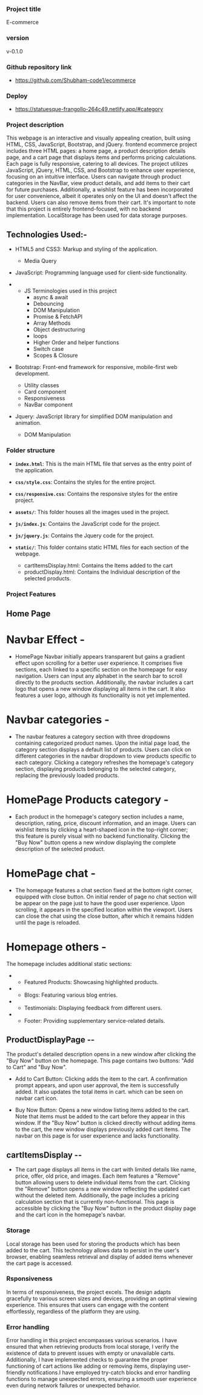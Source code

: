 ### Project title

E-commerce 

### version 
v-0.1.0

### Github repository link
- https://github.com/Shubham-code1/ecommerce

### Deploy
- https://statuesque-frangollo-264c49.netlify.app/#category 


### Project description

This webpage is an interactive and visually appealing creation, built using HTML, CSS, JavaScript, Bootstrap, and jQuery. frontend ecommerce project includes three HTML pages: a home page, a product description details page, and a cart page that displays items and performs pricing calculations. Each page is fully responsive, catering to all devices. The project utilizes JavaScript, jQuery, HTML, CSS, and Bootstrap to enhance user experience, focusing on an intuitive interface. Users can navigate through product categories in the NavBar, view product details, and add items to their cart for future purchases. Additionally, a wishlist feature has been incorporated for user convenience, albeit it operates only on the UI and doesn't affect the backend. Users can also remove items from their cart. It's important to note that this project is entirely frontend-focused, with no backend implementation. LocalStorage has been used for data storage purposes.

## Technologies Used:-

- HTML5 and CSS3: Markup and styling of the application.
    - Media Query

- JavaScript: Programming language used for client-side functionality.

- - JS Terminologies used in this project
    - async & await 
    - Debouncing
    - DOM Manipulation
    - Promise & FetchAPI
    - Array Methods
    - Object destructuring
    - loops
    - Higher Order and helper functions
    - Switch case 
    - Scopes & Closure

- Bootstrap: Front-end framework for responsive, mobile-first web development.
    - Utility classes 
    - Card component
    - Responsiveness
    - NavBar component

- Jquery: JavaScript library for simplified DOM manipulation and animation.
    - DOM Manipulation

### Folder structure

- **`index.html`**:             This is the main HTML file that serves as the entry point of the application.

- **`css/style.css`**:          Contains the styles for the entire project.
- **`css/responsive.css`**:     Contains the responsive styles for the entire project.

- **`assets/`**:                This folder houses all the images used in the project.

- **`js/index.js`**:            Contains the JavaScript code for the project.
- **`js/jquery.js`**:           Contains the Jquery code for the project.

- **`static/`**:                This folder contains static HTML files for each section of the webpage.
    - cartItemsDisplay.html:    Contains the Items added to the cart    
    - productDisplay.html:      Contains the Individual description of the selected products.  
   

### Project Features

## Home Page 

# Navbar Effect - 
- HomePage Navbar initially appears transparent but gains a gradient effect upon scrolling for a better user experience. It comprises five sections, each linked to a specific section on the homepage for easy navigation. Users can input any alphabet in the search bar to scroll directly to the products section. Additionally, the navbar includes a cart logo that opens a new window displaying all items in the cart. It also features a user logo, although its functionality is not yet implemented.

# Navbar categories -

- The navbar features a category section with three dropdowns containing categorized product names. Upon the initial page load, the category section displays a default list of products. Users can click on different categories in the navbar dropdown to view products specific to each category. Clicking a category refreshes the homepage's category section, displaying products belonging to the selected category, replacing the previously loaded products.

# HomePage Products category - 

- Each product in the homepage's category section includes a name, description, rating, price, discount information, and an image. Users can wishlist items by clicking a heart-shaped icon in the top-right corner; this feature is purely visual with no backend functionality. Clicking the "Buy Now" button opens a new window displaying the complete description of the selected product.

# HomePage chat -
- The homepage features a chat section fixed at the bottom right corner, equipped with close button. On initial render of page no chat section will be appear on the page just to have the good user experience. Upon scrolling, it appears in the specified location within the viewport. Users can close the chat using the close button, after which it remains hidden until the page is reloaded.

# Homepage others -
The homepage includes additional static sections:

- - Featured Products: Showcasing highlighted products.
- - Blogs: Featuring various blog entries.
- - Testimonials: Displaying feedback from different users.
- - Footer: Providing supplementary service-related details.

## ProductDisplayPage --

The product's detailed description opens in a new window after clicking the "Buy Now" button on the homepage. This page contains two buttons: "Add to Cart" and "Buy Now".

- Add to Cart Button: Clicking adds the item to the cart. A confirmation prompt appears, and upon user approval, the item is successfully added. It also updates the total items in cart. which can be seen on navbar cart icon.

- Buy Now Button: Opens a new window listing items added to the cart. Note that items must be added to the cart before they appear in this window. If   the "Buy Now" button is clicked directly without adding items to the cart, the new window displays previously added cart items. The navbar on this page is for user experience and lacks functionality.

## cartItemsDisplay -- 

- The cart page displays all items in the cart with limited details like name, price, offer, old price, and images. Each item features a "Remove" button allowing users to delete individual items from the cart. Clicking the "Remove" button opens a new window reflecting the updated cart without the deleted item. Additionally, the page includes a pricing calculation section that is currently non-functional. This page is accessible by clicking the "Buy Now" button in the product display page and the cart icon in the homepage's navbar.

### Storage
Local storage has been used for storing the products which has been added to the cart. This technology allows data to persist in the user's browser, enabling seamless retrieval and display of added items whenever the cart page is accessed.

### Rsponsiveness

 In terms of responsiveness, the project excels. The design adapts gracefully to various screen sizes and devices, providing an optimal viewing experience. This ensures that users can engage with the content effortlessly, regardless of the platform they are using.

 ### Error handling 

Error handling in this project encompasses various scenarios. I have ensured that when retrieving products from local storage, I verify the existence of data to prevent issues with empty or unavailable carts. Additionally, I have implemented checks to guarantee the proper functioning of cart actions like adding or removing items, displaying user-friendly notifications.I have employed try-catch blocks and error handling functions to manage unexpected errors, ensuring a smooth user experience even during network failures or unexpected behavior.

